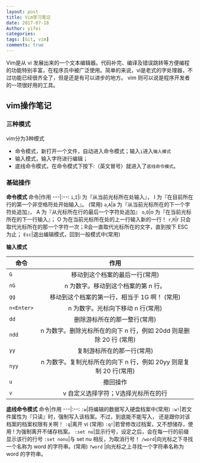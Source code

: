 ```yaml
---
layout: post
title: Vim学习笔记
date: 2017-07-18
Author: yifei
categories: 
tags: [Git, vim]
comments: true
---
```


Vim是从 vi 发展出来的一个文本编辑器。代码补完、编译及错误跳转等方便编程的功能特别丰富，在程序员中被广泛使用。简单的来说，vi是老式的字处理器，不过功能已经很齐全了，但是还是有可以进步的地方。 vim 则可以说是程序开发者的一项很好用的工具。

## vim操作笔记

### 三种模式
vim分为3种模式
- 命令模式，新打开一个文件，自动进入命令模式；输入`i`进入`输入模式`
- 输入模式，输入字符进行编辑；
- 底线命令模式，在命令模式下按下:（英文冒号）就进入了`底线命令模式`。

### 基础操作
**命令模式**
命令|作用
---|:--:
`i`,`I`|i 为『从当前光标所在处输入』， I 为『在目前所在行的第一个非空格符处开始输入』。 (常用)
`a`,`A`|a 为『从当前光标所在的下一个字符处追加』， A 为『从光标所在行的最后一个字符处追加』
`o`,`O`|o 为『在当前光标所在的下一行输入』； O 为在当前光标所在处的上一行输入新的一行！
`r`,`R`|r 只会取代光标所在的那一个字符一次；R会一直取代光标所在的文字，直到按下 ESC 为止；
`Esc`|退出编辑模式，回到一般模式中(常用)

**输入模式**

命令|作用
---|:--:
`G`|移动到这个档案的最后一行(常用)
`nG`|n 为数字。移动到这个档案的第 n 行。
`gg`|移动到这个档案的第一行，相当于 1G 啊！ (常用)
`n<Enter>`|n 为数字。光标向下移动 n 行(常用)
`dd`|删除游标所在的那一整行(常用)
`ndd`|n 为数字。删除光标所在的向下 n 行，例如 20dd 则是删除 20 行 (常用)
`yy`|复制游标所在的那一行(常用)
`nyy`|n 为数字。复制光标所在的向下 n 行，例如 20yy 则是复制 20 行(常用)
`u`|撤回操作
`v`|v 自定义选择字符；V选择光标所在的行

**底线命令模式**
命令|作用
---|:--:
`:w`|将编辑的数据写入硬盘档案中(常用)
`:w!`|若文件属性为『只读』时，强制写入该档案。不过，到底能不能写入， 还是跟你对该档案的档案权限有关啊！
`:q`|离开 vi (常用)
`:q!`|若曾修改过档案，又不想储存，使用 ! 为强制离开不储存档案。
`:set nu`|显示行号，设定之后，会在每一行的前缀显示该行的行号
`:set nonu`|与 set nu 相反，为取消行号！
`/word`|向光标之下寻找一个名称为 word 的字符串。(常用)
`?word`	|向光标之上寻找一个字符串名称为 word 的字符串。


